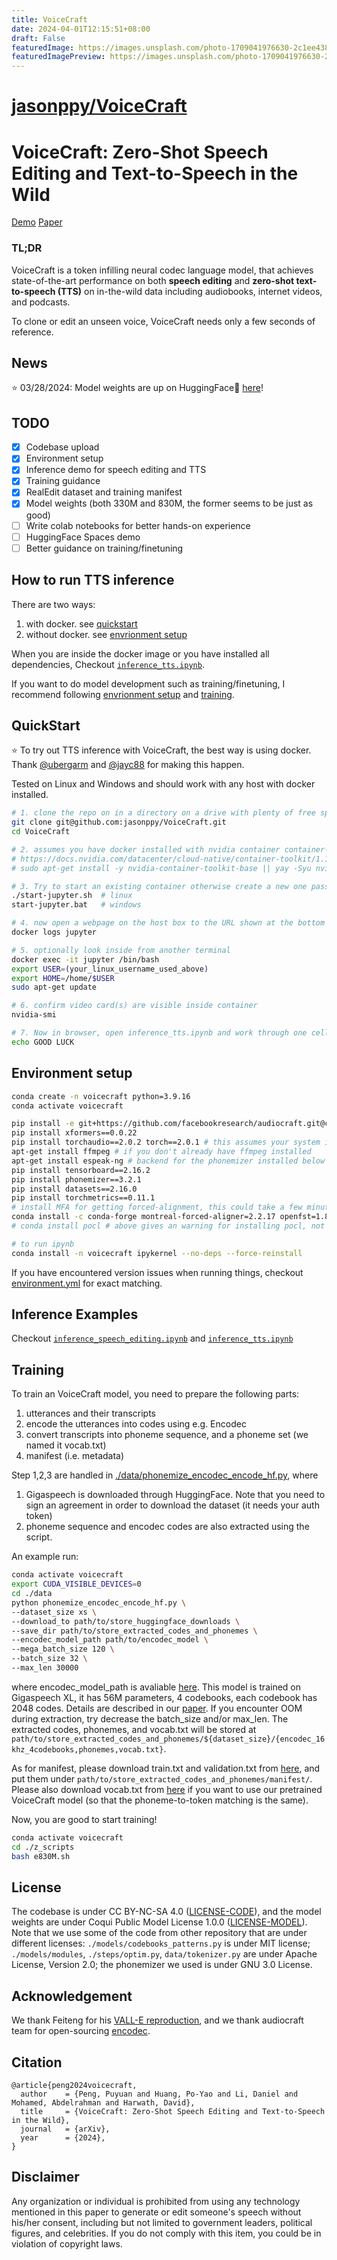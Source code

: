 ```yaml
---
title: VoiceCraft
date: 2024-04-01T12:15:51+08:00
draft: False
featuredImage: https://images.unsplash.com/photo-1709041976630-2c1ee438a941?ixid=M3w0NjAwMjJ8MHwxfHJhbmRvbXx8fHx8fHx8fDE3MTE5NDQ5NDN8&ixlib=rb-4.0.3
featuredImagePreview: https://images.unsplash.com/photo-1709041976630-2c1ee438a941?ixid=M3w0NjAwMjJ8MHwxfHJhbmRvbXx8fHx8fHx8fDE3MTE5NDQ5NDN8&ixlib=rb-4.0.3
---
```


# [jasonppy/VoiceCraft](https://github.com/jasonppy/VoiceCraft)

# VoiceCraft: Zero-Shot Speech Editing and Text-to-Speech in the Wild
[Demo](https://jasonppy.github.io/VoiceCraft_web) [Paper](https://jasonppy.github.io/assets/pdfs/VoiceCraft.pdf)


### TL;DR
VoiceCraft is a token infilling neural codec language model, that achieves state-of-the-art performance on both **speech editing** and **zero-shot text-to-speech (TTS)** on in-the-wild data including audiobooks, internet videos, and podcasts.

To clone or edit an unseen voice, VoiceCraft needs only a few seconds of reference.

## News
:star: 03/28/2024: Model weights are up on HuggingFace🤗 [here](https://huggingface.co/pyp1/VoiceCraft/tree/main)!

## TODO
- [x] Codebase upload
- [x] Environment setup
- [x] Inference demo for speech editing and TTS
- [x] Training guidance
- [x] RealEdit dataset and training manifest
- [x] Model weights (both 330M and 830M, the former seems to be just as good)
- [ ] Write colab notebooks for better hands-on experience
- [ ] HuggingFace Spaces demo
- [ ] Better guidance on training/finetuning

## How to run TTS inference 
There are two ways: 
1. with docker. see [quickstart](#quickstart)
2. without docker. see [envrionment setup](#environment-setup)

When you are inside the docker image or you have installed all dependencies, Checkout [`inference_tts.ipynb`](./inference_tts.ipynb).

If you want to do model development such as training/finetuning, I recommend following [envrionment setup](#environment-setup) and [training](#training).

## QuickStart
:star: To try out TTS inference with VoiceCraft, the best way is using docker. Thank [@ubergarm](https://github.com/ubergarm) and [@jayc88](https://github.com/jay-c88) for making this happen. 

Tested on Linux and Windows and should work with any host with docker installed.
```bash
# 1. clone the repo on in a directory on a drive with plenty of free space
git clone git@github.com:jasonppy/VoiceCraft.git
cd VoiceCraft

# 2. assumes you have docker installed with nvidia container container-toolkit (windows has this built into the driver)
# https://docs.nvidia.com/datacenter/cloud-native/container-toolkit/1.13.5/install-guide.html
# sudo apt-get install -y nvidia-container-toolkit-base || yay -Syu nvidia-container-toolkit || echo etc...

# 3. Try to start an existing container otherwise create a new one passing in all GPUs
./start-jupyter.sh  # linux
start-jupyter.bat   # windows

# 4. now open a webpage on the host box to the URL shown at the bottom of:
docker logs jupyter

# 5. optionally look inside from another terminal
docker exec -it jupyter /bin/bash
export USER=(your_linux_username_used_above)
export HOME=/home/$USER
sudo apt-get update

# 6. confirm video card(s) are visible inside container
nvidia-smi

# 7. Now in browser, open inference_tts.ipynb and work through one cell at a time
echo GOOD LUCK
```

## Environment setup
```bash
conda create -n voicecraft python=3.9.16
conda activate voicecraft

pip install -e git+https://github.com/facebookresearch/audiocraft.git@c5157b5bf14bf83449c17ea1eeb66c19fb4bc7f0#egg=audiocraft
pip install xformers==0.0.22
pip install torchaudio==2.0.2 torch==2.0.1 # this assumes your system is compatible with CUDA 11.7, otherwise checkout https://pytorch.org/get-started/previous-versions/#v201
apt-get install ffmpeg # if you don't already have ffmpeg installed
apt-get install espeak-ng # backend for the phonemizer installed below
pip install tensorboard==2.16.2
pip install phonemizer==3.2.1
pip install datasets==2.16.0
pip install torchmetrics==0.11.1
# install MFA for getting forced-alignment, this could take a few minutes
conda install -c conda-forge montreal-forced-aligner=2.2.17 openfst=1.8.2 kaldi=5.5.1068
# conda install pocl # above gives an warning for installing pocl, not sure if really need this

# to run ipynb
conda install -n voicecraft ipykernel --no-deps --force-reinstall
```

If you have encountered version issues when running things, checkout [environment.yml](./environment.yml) for exact matching.

## Inference Examples
Checkout [`inference_speech_editing.ipynb`](./inference_speech_editing.ipynb) and [`inference_tts.ipynb`](./inference_tts.ipynb)

## Training
To train an VoiceCraft model, you need to prepare the following parts: 
1. utterances and their transcripts
2. encode the utterances into codes using e.g. Encodec
3. convert transcripts into phoneme sequence, and a phoneme set (we named it vocab.txt)
4. manifest (i.e. metadata)

Step 1,2,3 are handled in [./data/phonemize_encodec_encode_hf.py](./data/phonemize_encodec_encode_hf.py), where 
1. Gigaspeech is downloaded through HuggingFace. Note that you need to sign an agreement in order to download the dataset (it needs your auth token)
2. phoneme sequence and encodec codes are also extracted using the script.

An example run:

```bash
conda activate voicecraft
export CUDA_VISIBLE_DEVICES=0
cd ./data
python phonemize_encodec_encode_hf.py \
--dataset_size xs \
--download_to path/to/store_huggingface_downloads \
--save_dir path/to/store_extracted_codes_and_phonemes \
--encodec_model_path path/to/encodec_model \
--mega_batch_size 120 \
--batch_size 32 \
--max_len 30000
```
where encodec_model_path is avaliable [here](https://huggingface.co/pyp1/VoiceCraft). This model is trained on Gigaspeech XL, it has 56M parameters, 4 codebooks, each codebook has 2048 codes. Details are described in our [paper](https://jasonppy.github.io/assets/pdfs/VoiceCraft.pdf). If you encounter OOM during extraction, try decrease the batch_size and/or max_len.
The extracted codes, phonemes, and vocab.txt will be stored at `path/to/store_extracted_codes_and_phonemes/${dataset_size}/{encodec_16khz_4codebooks,phonemes,vocab.txt}`.

As for manifest, please download train.txt and validation.txt from [here](https://huggingface.co/datasets/pyp1/VoiceCraft_RealEdit/tree/main), and put them under `path/to/store_extracted_codes_and_phonemes/manifest/`. Please also download vocab.txt from [here](https://huggingface.co/datasets/pyp1/VoiceCraft_RealEdit/tree/main) if you want to use our pretrained VoiceCraft model (so that the phoneme-to-token matching is the same). 

Now, you are good to start training!

```bash
conda activate voicecraft
cd ./z_scripts
bash e830M.sh
```


## License
The codebase is under CC BY-NC-SA 4.0 ([LICENSE-CODE](./LICENSE-CODE)), and the model weights are under Coqui Public Model License 1.0.0 ([LICENSE-MODEL](./LICENSE-MODEL)). Note that we use some of the code from other repository that are under different licenses: `./models/codebooks_patterns.py` is under MIT license; `./models/modules`, `./steps/optim.py`, `data/tokenizer.py` are under Apache License, Version 2.0; the phonemizer we used is under GNU 3.0 License.

<!-- How to use g2p to convert english text into IPA phoneme sequence
first install it with `pip install g2p`
```python
from g2p import make_g2p
transducer = make_g2p('eng', 'eng-ipa')
transducer("hello").output_string 
# it will output: 'hʌloʊ'
``` -->

## Acknowledgement
We thank Feiteng for his [VALL-E reproduction](https://github.com/lifeiteng/vall-e), and we thank audiocraft team for open-sourcing [encodec](https://github.com/facebookresearch/audiocraft).

## Citation
```
@article{peng2024voicecraft,
  author    = {Peng, Puyuan and Huang, Po-Yao and Li, Daniel and Mohamed, Abdelrahman and Harwath, David},
  title     = {VoiceCraft: Zero-Shot Speech Editing and Text-to-Speech in the Wild},
  journal   = {arXiv},
  year      = {2024},
}
```

## Disclaimer
Any organization or individual is prohibited from using any technology mentioned in this paper to generate or edit someone's speech without his/her consent, including but not limited to government leaders, political figures, and celebrities. If you do not comply with this item, you could be in violation of copyright laws.

